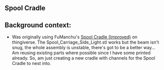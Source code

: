 ## Spool Cradle


## Background context:
- Was originally using FuManchu's [Spool Cradle (Improved)](https://www.thingiverse.com/thing:3407527/remixes) on thingiverse.  The Spool_Carriage_Side_Light.stl works but the beam isn't snug, the whole assembly is unstable, there's got to be a better way...  Am reusing existing parts where possible since I have some printed already.  So, am just creating a new cradle with channels for the Spool Cradle to nest into.

